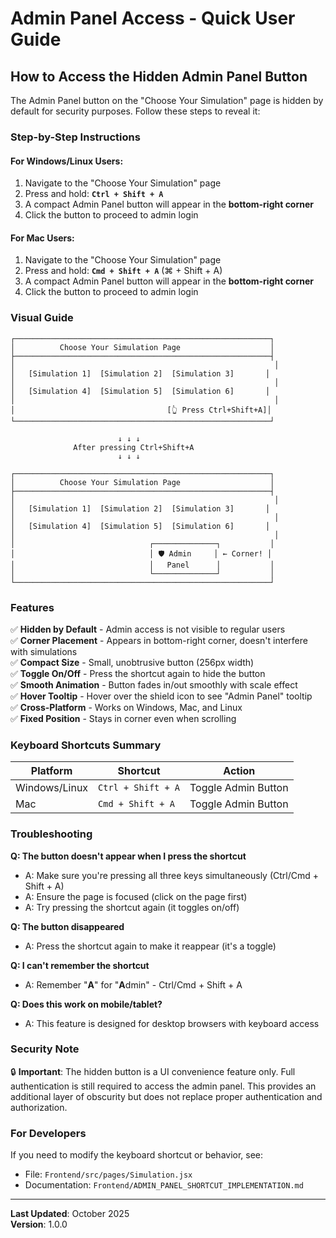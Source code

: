 # Admin Panel Access - Quick User Guide

## How to Access the Hidden Admin Panel Button

The Admin Panel button on the "Choose Your Simulation" page is hidden by default for security purposes. Follow these steps to reveal it:

### Step-by-Step Instructions

#### For Windows/Linux Users:
1. Navigate to the "Choose Your Simulation" page
2. Press and hold: **`Ctrl + Shift + A`**
3. A compact Admin Panel button will appear in the **bottom-right corner**
4. Click the button to proceed to admin login

#### For Mac Users:
1. Navigate to the "Choose Your Simulation" page
2. Press and hold: **`Cmd + Shift + A`** (⌘ + Shift + A)
3. A compact Admin Panel button will appear in the **bottom-right corner**
4. Click the button to proceed to admin login

### Visual Guide

```
┌─────────────────────────────────────────────────────────┐
│          Choose Your Simulation Page                    │
├─────────────────────────────────────────────────────────┤
│                                                          │
│   [Simulation 1]  [Simulation 2]  [Simulation 3]       │
│                                                          │
│   [Simulation 4]  [Simulation 5]  [Simulation 6]       │
│                                                          │
│                                  [👆 Press Ctrl+Shift+A]│
└─────────────────────────────────────────────────────────┘

                        ↓ ↓ ↓
              After pressing Ctrl+Shift+A
                        ↓ ↓ ↓

┌─────────────────────────────────────────────────────────┐
│          Choose Your Simulation Page                    │
├─────────────────────────────────────────────────────────┤
│                                                          │
│   [Simulation 1]  [Simulation 2]  [Simulation 3]       │
│                                                          │
│   [Simulation 4]  [Simulation 5]  [Simulation 6]       │
│                                                          │
│                              ┌──────────────┐           │
│                              │ 🛡️ Admin     │ ← Corner! │
│                              │   Panel      │           │
│                              └──────────────┘           │
└─────────────────────────────────────────────────────────┘
```

### Features

✅ **Hidden by Default** - Admin access is not visible to regular users  
✅ **Corner Placement** - Appears in bottom-right corner, doesn't interfere with simulations  
✅ **Compact Size** - Small, unobtrusive button (256px width)  
✅ **Toggle On/Off** - Press the shortcut again to hide the button  
✅ **Smooth Animation** - Button fades in/out smoothly with scale effect  
✅ **Hover Tooltip** - Hover over the shield icon to see "Admin Panel" tooltip  
✅ **Cross-Platform** - Works on Windows, Mac, and Linux  
✅ **Fixed Position** - Stays in corner even when scrolling  

### Keyboard Shortcuts Summary

| Platform        | Shortcut           | Action                  |
|-----------------|-------------------|-------------------------|
| Windows/Linux   | `Ctrl + Shift + A` | Toggle Admin Button     |
| Mac             | `Cmd + Shift + A`  | Toggle Admin Button     |

### Troubleshooting

**Q: The button doesn't appear when I press the shortcut**
- A: Make sure you're pressing all three keys simultaneously (Ctrl/Cmd + Shift + A)
- A: Ensure the page is focused (click on the page first)
- A: Try pressing the shortcut again (it toggles on/off)

**Q: The button disappeared**
- A: Press the shortcut again to make it reappear (it's a toggle)

**Q: I can't remember the shortcut**
- A: Remember "**A**" for "**A**dmin" - Ctrl/Cmd + Shift + A

**Q: Does this work on mobile/tablet?**
- A: This feature is designed for desktop browsers with keyboard access

### Security Note

🔒 **Important**: The hidden button is a UI convenience feature only. Full authentication is still required to access the admin panel. This provides an additional layer of obscurity but does not replace proper authentication and authorization.

### For Developers

If you need to modify the keyboard shortcut or behavior, see:
- File: `Frontend/src/pages/Simulation.jsx`
- Documentation: `Frontend/ADMIN_PANEL_SHORTCUT_IMPLEMENTATION.md`

---

**Last Updated**: October 2025  
**Version**: 1.0.0

